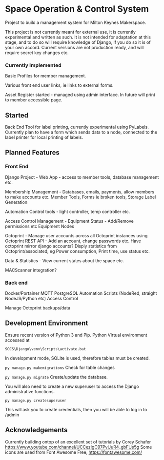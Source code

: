 # Space Operation & Control System

Project to build a management system for Milton Keynes Makerspace.

This project is not currently meant for external use, it is currently experimental and written as such. It is not intended for adaptation at this stage, and to do so will require knowledge of Django, if you do so it is of your own accord. Current versions are not production ready, and will require secret key changes etc.


### Currently Implemented
Basic Profiles for member management.

Various front end user links, ie links to external forms.

Asset Register started - managed using admin interface. In future will print to member accessible page.

## Started
Back End Tool for label printing, currently experimental using PyLabels. Currently plan to have a form which sends data to a node, connected to the label printer for local printing of labels.


## Planned Features 

### Front End 

Django Project - Web App - access to member tools, database management etc.

Membership Management - Databases, emails, payments, allow members to make accounts etc. Member Tools, Forms ie broken tools, Storage Label Generation

Automation Control tools - light controller, temp controller etc. 

Access Control Management - Equipment Status - Add/Remove permissions etc Equipment Nodes

Octoprint - Manage user accounts across all Octoprint instances using Octoprint REST API - Add an account, change passwords etc. Have octoprint mirror django accounts? Disply statistics from Octoprint/associated, eg Power consumption, Print time, use status etc.

Data & Statistics - View current states about the space etc.

MACScanner integration?

### Back end

Docker/Portainer MQTT PostgreSQL Automation Scripts (NodeRed, straight NodeJS/Python etc) Access Control

Manage Octoprint backups/data


## Development Environment

Ensure recent version of Python 3 and Pip. Python Virtual environment accessed at 

```Command Line
SOCS\Django\venv\Scripts\activate.bat 
```

In development mode, SQLite is used, therefore tables must be created.

`py manage.py makemigrations` Check for table changes 

`py manage.py migrate` Create/update the database.

You will also need to create a new superuser to access the Django administrative functions.

`py manage.py createsuperuser`

This will ask you to create credentials, then you will be able to log in to /admin

## Acknowledgements
Currently building ontop of an excellent set of tutorials by Corey Schafer https://www.youtube.com/channel/UCCezIgC97PvUuR4_gbFUs5g
Some icons are used from Font Awesome Free, https://fontawesome.com/